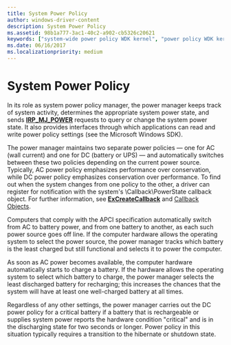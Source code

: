 ```yaml
---
title: System Power Policy
author: windows-driver-content
description: System Power Policy
ms.assetid: 98b1a777-3ac1-40c2-a902-cb5326c20621
keywords: ["system-wide power policy WDK kernel", "power policy WDK kernel", "power supply WDK kernel", "system power policy WDK kernel", "AC power WDK kernel", "DC power WDK kernel"]
ms.date: 06/16/2017
ms.localizationpriority: medium
---
```


# System Power Policy





In its role as system power policy manager, the power manager keeps track of system activity, determines the appropriate system power state, and sends [**IRP\_MJ\_POWER**](https://msdn.microsoft.com/library/windows/hardware/ff550784) requests to query or change the system power state. It also provides interfaces through which applications can read and write power policy settings (see the Microsoft Windows SDK).

The power manager maintains two separate power policies — one for AC (wall current) and one for DC (battery or UPS) — and automatically switches between these two policies depending on the current power source. Typically, AC power policy emphasizes performance over conservation, while DC power policy emphasizes conservation over performance. To find out when the system changes from one policy to the other, a driver can register for notification with the system's \\Callback\\PowerState callback object. For further information, see [**ExCreateCallback**](https://msdn.microsoft.com/library/windows/hardware/ff544560) and [Callback Objects](callback-objects.md).

Computers that comply with the APCI specification automatically switch from AC to battery power, and from one battery to another, as each such power source goes off line. If the computer hardware allows the operating system to select the power source, the power manager tracks which battery is the least charged but still functional and selects it to power the computer.

As soon as AC power becomes available, the computer hardware automatically starts to charge a battery. If the hardware allows the operating system to select which battery to charge, the power manager selects the least discharged battery for recharging; this increases the chances that the system will have at least one well-charged battery at all times.

Regardless of any other settings, the power manager carries out the DC power policy for a critical battery if a battery that is rechargeable or supplies system power reports the hardware condition "critical" and is in the discharging state for two seconds or longer. Power policy in this situation typically requires a transition to the hibernate or shutdown state.

 

 





